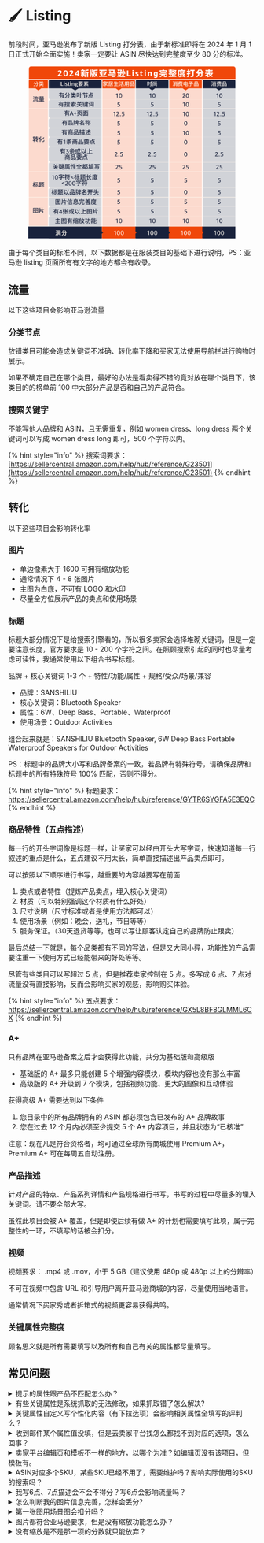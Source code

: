 # 🖌️ Listing

前段时间，亚马逊发布了新版 Listing 打分表，由于新标准即将在 2024 年 1 月 1 日正式开始全面实施！卖家一定要让 ASIN 尽快达到完整度至少 80 分的标准。

<figure><img src="../.gitbook/assets/image (14).png" alt=""><figcaption></figcaption></figure>

由于每个类目的标准不同，以下数据都是在服装类目的基础下进行说明，PS：亚马逊 listing 页面所有有文字的地方都会有收录。

## 流量

以下这些项目会影响亚马逊流量

### 分类节点

放错类目可能会造成关键词不准确、转化率下降和买家无法使用导航栏进行购物时展示。

如果不确定自己在哪个类目，最好的办法是看卖得不错的竟对放在哪个类目下，该类目的的榜单前 100 中大部分产品是否和自己的产品符合。

### 搜索关键字

不能写他人品牌和 ASIN，且无需重复，例如 women dress、long dress 两个关键词可以写成 women dress long 即可，500 个字符以内。

{% hint style="info" %}
搜索词要求：[https://sellercentral.amazon.com/help/hub/reference/G23501](https://sellercentral.amazon.com/help/hub/reference/G23501)
{% endhint %}

## 转化

以下这些项目会影响转化率

### 图片

* 单边像素大于 1600 可拥有缩放功能
* 通常情况下 4 - 8 张图片
* 主图为白底，不可有 LOGO 和水印
* 尽量全方位展示产品的卖点和使用场景

### 标题

标题大部分情况下是给搜索引擎看的，所以很多卖家会选择堆砌关键词，但是一定要注意长度，官方要求是 10 - 200 个字符之间。在照顾搜索引起的同时也尽量考虑可读性，我通常使用以下组合书写标题。

品牌 + 核心关键词 1-3 个 + 特性/功能/属性 + 规格/受众/场景/兼容

* 品牌：SANSHILIU
* 核心关键词：Bluetooth Speaker
* 属性：6W、Deep Bass、Portable、Waterproof
* 使用场景：Outdoor Activities

组合起来就是：SANSHILIU Bluetooth Speaker, 6W Deep Bass Portable Waterproof Speakers for Outdoor Activities

PS：标题中的品牌大小写和品牌备案的一致，若品牌有特殊符号，请确保品牌和标题中的所有特殊符号 100% 匹配，否则不得分。

{% hint style="info" %}
标题要求：https://sellercentral.amazon.com/help/hub/reference/GYTR6SYGFA5E3EQC
{% endhint %}

### 商品特性（五点描述）

每一行的开头字词像是标题一样，让买家可以经由开头大写字词，快速知道每一行叙述的重点是什么，五点建议不用太长，简单直接描述出产品卖点即可。

可以按照以下顺序进行书写，越重要的内容越要写在前面

1. 卖点或者特性（提炼产品卖点，埋入核心关键词）
2. 材质（可以特别强调这个材质有什么好处）
3. 尺寸说明（尺寸标准或者是使用方法都可以）
4. 使用场景（例如：晚会，送礼，节日等等）
5. 服务保证。（30天退货等等，也可以写让顾客认定自己的品牌防止跟卖）

最后总结一下就是，每个品类都有不同的写法，但是又大同小异，功能性的产品需要注重一下使用方式已经能带来的好处等等。

尽管有些类目可以写超过 5 点，但是推荐卖家控制在 5 点。多写成 6 点、7 点对流量没有直接影响，反而会影响买家的观感，影响购买体验。

{% hint style="info" %}
五点要求：https://sellercentral.amazon.com/help/hub/reference/GX5L8BF8GLMML6CX
{% endhint %}

### A+

只有品牌在亚马逊备案之后才会获得此功能，共分为基础版和高级版

* 基础版的 A+ 最多只能创建 5 个增强内容模块，模块内容也没有那么丰富
* 高级版的 A+ 升级到 7 个模块，包括视频功能、更大的图像和互动体验

获得高级 A+ 需要达到以下条件

1. 您目录中的所有品牌拥有的 ASIN 都必须包含已发布的 A+ 品牌故事
2. 您在过去 12 个月内必须至少提交 5 个 A+ 内容项目，并且状态为“已核准”

注意：现在凡是符合资格者，均可通过全球所有商城使用 Premium A+，Premium A+ 可在每周五自动注册。

### 产品描述

针对产品的特点、产品系列详情和产品规格进行书写，书写的过程中尽量多的埋入关键词。请不要全部大写。

虽然此项目会被 A+ 覆盖，但是即使后续有做 A+ 的计划也需要填写此项，属于完整性的一环，不填写的话被会扣分。

### 视频

视频要求： .mp4 或 .mov，小于 5 GB（建议使用 480p 或 480p 以上的分辨率）

不可在视频中包含 URL 和引导用户离开亚马逊商城的内容，尽量使用当地语言。

通常情况下买家秀或者拆箱式的视频更容易获得共鸣。

### 关键属性完整度

顾名思义就是所有需要填写以及所有和自己有关的属性都尽量填写。

## 常见问题

<details>

<summary>提示的属性跟产品不匹配怎么办？</summary>

系统要求的属性是由您选择的商品分类节点决定的，建议自查选择的分类节点是否准确。

</details>

<details>

<summary>有些关键属性是系统抓取的无法修改，如果抓取错了怎么解决?</summary>

先自查Listing信息写得是否准确，如果确认准确的话可以联系卖家支持团队获取帮助。



</details>

<details>

<summary>关键属性自定义写个性化内容（有下拉选项）会影响相关属性全填写的评判么？</summary>

部分关键属性在卖家平台单个编辑页面、批量上传模板中有下拉推荐填写项，卖家根据商品实际情况选择/填写即可。

</details>

<details>

<summary>收到邮件某个属性值没填，但是去卖家平台找怎么都找不到对应的选项，怎么回事？</summary>

批量上传库存模板提供最全面的属性值更新列表，可以下载批量上传库存模板填写更新。

</details>

<details>

<summary>卖家平台编辑页和模板不一样的地方，以哪个为准？如编辑页没有该项目，但模板有。</summary>

库存模板要求填写得信息更加全面，建议以模板为准。

</details>

<details>

<summary>ASIN对应多个SKU，某些SKU已经不用了，需要维护吗？影响实际使用的SKU的搜索吗？</summary>

Listing商品详情页以ASIN为管理单位，卖家维护好生效中的offer ASIN页面完整度即可。

</details>

<details>

<summary>我写6点、7点描述会不会不得分？写6点会影响流量吗？</summary>

商品要点的目的是让买家借此来了解重要的商品特征，为保证客户体验，应保持简洁明了，尽量突出重点。推荐卖家控制在5点。多写成6点、7点对流量没有直接影响，反而会影响买家的观感，影响购买体验。

</details>

<details>

<summary>怎么判断我的图片信息完善，怎样会丢分?</summary>

亚马逊基于品类的标准，对ASIN图片的合规性以及信息完善度进行识别，当卖家商品图片对比同品类商品缺少部分信息要素时，会丢失对应得分。

</details>

<details>

<summary>第一张图用场景图会扣分吗？</summary>

会扣分，主图（第一张图）合规要求包括使用纯白背景，单一正面角度展示商品本身，不得展示不出售的配件或者标志/水印/色块/文字等，因此场景图不能放在主图，但可以放在附图。

</details>

<details>

<summary>图片都符合亚马逊要求，但是没有缩放功能怎么办？</summary>

主图缩放功能的要求是图片大于1600\*1600像素，如果符合要求却没有缩放功能，可联系卖家支持团队请客服帮忙开通缩放功能。

</details>

<details>

<summary>没有缩放是不是那一项的分数就只能放弃？</summary>

是的，主图缺少缩放功能则会失去该项得分，主图缩放能够让消费者看清产品细节，提升转化，强烈建议图片大于1600\*1600像素，即可拥有主图缩放功能。

</details>

